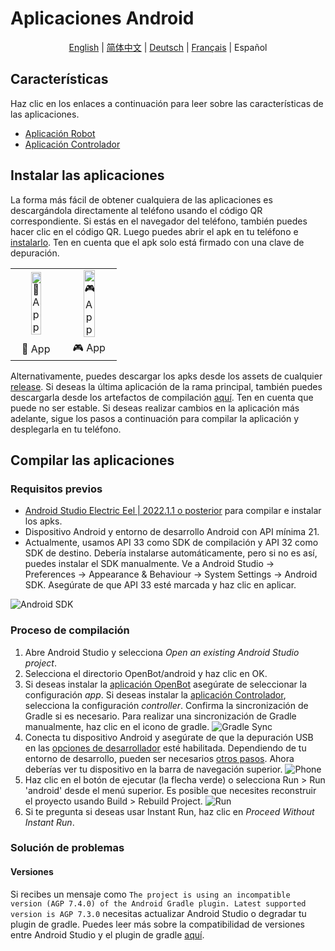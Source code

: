 # Aplicaciones Android

<p align="center">
  <a href="README.md">English</a> |
  <a href="README.zh-CN.md">简体中文</a> |
  <a href="README.de-DE.md">Deutsch</a> |
  <a href="README.fr-FR.md">Français</a> |
  <span>Español</span>
</p>

## Características

Haz clic en los enlaces a continuación para leer sobre las características de las aplicaciones.

- [Aplicación Robot](robot/README.es-ES.md)
- [Aplicación Controlador](controller/README.es-ES.md)

## Instalar las aplicaciones

La forma más fácil de obtener cualquiera de las aplicaciones es descargándola directamente al teléfono usando el código QR correspondiente. Si estás en el navegador del teléfono, también puedes hacer clic en el código QR. Luego puedes abrir el apk en tu teléfono e [instalarlo](https://www.lifewire.com/install-apk-on-android-4177185). Ten en cuenta que el apk solo está firmado con una clave de depuración.

<table style="width:100%;border:none;text-align:center">
  <tr>
    <td>  <a href="https://app.openbot.org/robot" target="_blank">
    <img alt="🤖 App" width="50%" src="../docs/images/robot_app_qr_code.png" />
  </a>
    </td>
    <td>
  <a href="https://app.openbot.org/controller" target="_blank">
    <img alt="🎮 App" width="50%" src="../docs/images/controller_app_qr_code.png" />
  </a>
      </td>
  </tr>
  <tr>
    <td>🤖 App</td>
    <td>🎮 App</td>
  </tr>
</table>

Alternativamente, puedes descargar los apks desde los assets de cualquier [release](https://github.com/intel-isl/OpenBot/releases). Si deseas la última aplicación de la rama principal, también puedes descargarla desde los artefactos de compilación [aquí](https://github.com/intel-isl/OpenBot/actions?query=workflow%3A%22Java+CI+with+Gradle%22). Ten en cuenta que puede no ser estable. Si deseas realizar cambios en la aplicación más adelante, sigue los pasos a continuación para compilar la aplicación y desplegarla en tu teléfono.

## Compilar las aplicaciones

### Requisitos previos

- [Android Studio Electric Eel | 2022.1.1 o posterior](https://developer.android.com/studio/index.html) para compilar e instalar los apks.
- Dispositivo Android y entorno de desarrollo Android con API mínima 21.
- Actualmente, usamos API 33 como SDK de compilación y API 32 como SDK de destino. Debería instalarse automáticamente, pero si no es así, puedes instalar el SDK manualmente. Ve a Android Studio -> Preferences -> Appearance & Behaviour -> System Settings -> Android SDK. Asegúrate de que API 33 esté marcada y haz clic en aplicar.

![Android SDK](../docs/images/android_studio_sdk.jpg)

### Proceso de compilación

1. Abre Android Studio y selecciona *Open an existing Android Studio project*.
2. Selecciona el directorio OpenBot/android y haz clic en OK.
3. Si deseas instalar la [aplicación OpenBot](app/README.es-ES.md) asegúrate de seleccionar la configuración *app*. Si deseas instalar la [aplicación Controlador](controller/README.es-ES.md), selecciona la configuración *controller*. Confirma la sincronización de Gradle si es necesario. Para realizar una sincronización de Gradle manualmente, haz clic en el icono de gradle.
  ![Gradle Sync](../docs/images/android_studio_bar_gradle.jpg)
4. Conecta tu dispositivo Android y asegúrate de que la depuración USB en las [opciones de desarrollador](https://developer.android.com/studio/debug/dev-options) esté habilitada. Dependiendo de tu entorno de desarrollo, pueden ser necesarios [otros pasos](https://developer.android.com/studio/run/device). Ahora deberías ver tu dispositivo en la barra de navegación superior.
  ![Phone](../docs/images/android_studio_bar_phone.jpg)
5. Haz clic en el botón de ejecutar (la flecha verde) o selecciona Run > Run 'android' desde el menú superior. Es posible que necesites reconstruir el proyecto usando Build > Rebuild Project.
  ![Run](../docs/images/android_studio_bar_run.jpg)
6. Si te pregunta si deseas usar Instant Run, haz clic en *Proceed Without Instant Run*.

### Solución de problemas

#### Versiones

Si recibes un mensaje como `The project is using an incompatible version (AGP 7.4.0) of the Android Gradle plugin. Latest supported version is AGP 7.3.0` necesitas actualizar Android Studio o degradar tu plugin de gradle. Puedes leer más sobre la compatibilidad de versiones entre Android Studio y el plugin de gradle [aquí](https://developer.android.com/studio/releases/gradle-plugin#android_gradle_plugin_and_android_studio_compatibility).